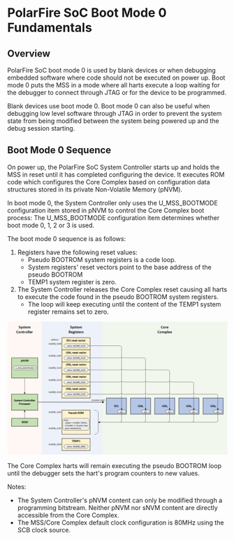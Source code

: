 # PolarFire SoC Boot Mode 0 Fundamentals

## Overview

PolarFire SoC boot mode 0 is used by blank devices or when debugging embedded software where code should not be executed on power up. Boot mode 0 puts the MSS in a mode where all harts execute a loop waiting for the debugger to connect through JTAG or for the device to be  programmed.

Blank devices use boot mode 0. Boot mode 0 can also be useful when debugging low level software through JTAG in order to prevent the system state from being modified between the system being powered up and the debug session starting.

## Boot Mode 0 Sequence

On power up, the PolarFire SoC System Controller starts up and holds the MSS in reset until it has completed configuring the device. It executes ROM code which configures the Core Complex based on configuration data structures stored in its private Non-Volatile Memory (pNVM).

In boot mode 0, the System Controller only uses the U_MSS_BOOTMODE configuration item stored in pNVM to control the Core Complex boot process: The U_MSS_BOOTMODE configuration item determines whether boot mode 0, 1, 2 or 3 is used.

The boot mode 0 sequence is as follows:

1. Registers have the following reset values:
    - Pseudo BOOTROM system registers is a code loop.
    - System registers' reset vectors point to the base address of the pseudo BOOTROM
    - TEMP1 system register is zero.
2. The System Controller releases the Core Complex reset causing all harts to execute the code found in the pseudo BOOTROM system registers.
    - The loop will keep executing until the content of the TEMP1 system register remains set to zero.

![](./images/boot-mode-0.png)

The Core Complex harts will remain executing the pseudo BOOTROM loop until the debugger sets the hart's program counters to new values.

Notes:

- The System Controller's pNVM content can only be modified through a programming bitstream. Neither pNVM nor sNVM content are directly accessible from the Core Complex.
- The MSS/Core Complex default clock configuration is 80MHz using the SCB clock source.
